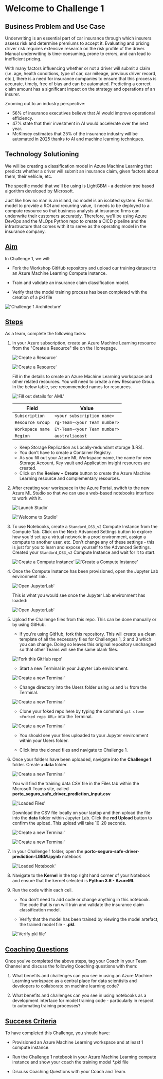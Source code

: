 # Welcome to Challenge 1

## Business Problem and Use Case

Underwriting is an essential part of car insurance through which insurers assess risk and determine premiums to accept it. Evaluating and pricing driver risk requires extensive research on the risk profile of the driver. Manual underwriting is time-consuming, prone to errors, and can lead to inefficient pricing. 

With many factors influencing whether or not a driver will submit a claim (i.e. age, health conditions, type of car, car mileage, previous driver record, etc.), there is a need for insurance companies to ensure that this process is accurate, timely, free of bias and can be automated. Predicting a correct claim amount has a significant impact on the strategy and operations of an insurer. 

Zooming out to an industry perspective:

- 56% of insurance executives believe that AI would improve operational efficiency. 
- 47% state that their investment in AI would accelerate over the next year.
- McKinsey estimates that 25% of the insurance industry will be automated in 2025 thanks to AI and machine learning techniques.

## Technology Solutioning

We will be creating a classification model in Azure Machine Learning that predicts whether a driver will submit an insurance claim, given factors about them, their vehicle, etc. 

The specific model that we'll be using is LightGBM - a decision tree based algorithm developed by Microsoft. 

Just like how no man is an island, no model is an isolated system. For this model to provide a ROI and recurring value, it needs to be deployed to a compute resource so that business analysts at insurance firms can underwrite their customers accurately. Therefore, we'll be using Azure DevOps and the MLOps Python repo to create a CICD pipeline and the infrastructure that comes with it to serve as the operating model in the insurance company.

## <u> Aim </u>


In Challenge 1, we will:

- Fork the Workshop GitHub repository and upload our training dataset to an Azure Machine Learning Compute Instance.

- Train and validate an insurance claim classification model.

- Verify that the model training process has been completed with the creation of a pkl file

!['Challenge 1 Architecture'](/Challenge1/images/challenge1architecture.PNG)

## <u> Steps </u>

As a team, complete the following tasks:


1. In your Azure subscription, create an Azure Machine Learning resource from the "Create a Resource" tile on the Homepage. 

    !['Create a Resource'](/Challenge1/images/challenge1_1.PNG)

    !['Create a Resource'](/Challenge1/images/challenge1_1a.PNG)

    Fill in the details to create an Azure Machine Learning workspace and other related resources. You will need to create a new Resource Group. In the below table, see recommended names for resources.

    !['Fill out details for AML'](/Challenge1/images/challenge1_1b.PNG)

    | Field         | Value    |
    |--------------|-----------|
    | `Subscription` | `<your subscription name>`      |
    | `Resource Group`      | `rg-Team-<your Team number>`  |
    | `Workspace name`      | `EY-Team-<your Team number>`  |
    | `Region`      | `australiaeast`  |

    - Keep Storage Replication as Locally-redundant storage (LRS).
    - You don't have to create a Container Registry.
    - As you fill out your Azure ML Workspace name, the name for new Storage Account, Key vault and Application insight resources are created.
    - Click on the **Review + Create** button to create the Azure Machine Learning resource and complementary resources.

1. After creating your workspace in the Azure Portal, switch to the new Azure ML Studio so that we can use a web-based notebooks interface to work with it. 

    !['Launch Studio'](/Challenge1/images/challenge1_1c.PNG)

    !['Welcome to Studio'](/Challenge1/images/challenge1_1d.PNG)

1. To use Notebooks, create a `Standard_DS3_v2` Compute Instance from the Compute Tab. Click on the Next: Advanced Settings button to explore how you'd set up a virtual network in a prod environment, assign a compute to another user, etc. Don't change any of these settings - this is just for you to learn and expose yourself to the Advanced Settings. Created your `Standard_DS3_v2` Compute Instance and wait for it to start. 

    !['Create a Compute Instance'](/Challenge1/images/challenge1_1e.PNG)
    !['Create a Compute Instance'](/Challenge1/images/challenge1_1e2.png)

1. Once the Compute Instance has been provisioned, open the Jupyter Lab environment link. 

    !['Open JupyterLab'](/Challenge1/images/challenge1_1f.PNG)

   This is what you would see once the Jupyter Lab environment has loaded:

    !['Open JupyterLab'](/Challenge1/images/challenge1_1g.PNG)

1. Upload the Challenge files from this repo. This can be done manually or by using GitHub. 

    - If you're using GitHub, fork this repository. This will create a a clean template of all the necessary files for Challenges 1, 2 and 3 which you can change. Doing so leaves this original repository unchanged so that other Teams will see the same blank files.

    !['Fork this GitHub repo'](/Challenge1/images/challenge1_1h.PNG)

    - Start a new Terminal in your Jupyter Lab environment. 

    !['Create a new Terminal'](/Challenge1/images/challenge1_1g.PNG)


    - Change directory into the Users folder using `cd` and `ls` from the Terminal. 

    !['Create a new Terminal'](/Challenge1/images/challenge1_1ga.PNG)

    - Clone your foked repo here by typing the command `git clone <forked repo URL>` into the Terminal. 

    !['Create a new Terminal'](/Challenge1/images/challenge1_1gb.png)


    - You should see your files uploaded to your Jupyter environment within your Users folder.

    - Click into the cloned files and navigate to Challenge 1.

1. Once your folders have been uploaded, navigate into the **Challenge 1** folder. Create a **data** folder. 

    !['Create a new Terminal'](/Challenge1/images/challenge1_1gc.png)

    You will find the training data CSV file in the Files tab within the Microsoft Teams site, called **porto_seguro_safe_driver_prediction_input.csv**

    !['Loaded Files'](/Challenge1/images/challenge1_1k.PNG)

    Download the CSV file locally on your laptop and then upload the file into the **data** folder within Jupyter Lab. Click the **red Upload** button to confirm the upload. This upload will take 10-20 seconds.

    !['Create a new Terminal'](/Challenge1/images/challenge1_1gd.png)

    !['Create a new Terminal'](/Challenge1/images/challenge1_1ge.png)

1. In your Challenge 1 folder, open the **porto-seguro-safe-driver-prediction-LGBM.ipynb** notebook 

    !['Loaded Notebook'](/Challenge1/images/challenge1_1j.PNG)

1. Navigate to the **Kernel** in the top right hand corner of your Notebook and ensure that the kernel selected is **Python 3.6 - AzureML**

1. Run the code within each cell. 

    - You don't need to add code or change anything in this notebook. The code that is run will train and validate the insurance claim classification model. 

    - Verify that the model has been trained by viewing the model artefact, the trained model file - **.pkl**.

    !['Verify pkl file'](/Challenge1/images/challenge1_1l.PNG)


## <u> Coaching Questions </u>

Once you've completed the above steps, tag your Coach in your Team Channel and discuss the following Coaching questions with them:

1. What benefits and challenges can you see in using an Azure Machine Learning workspace as a central place for data scientisits and developers to collaborate on machine learning code?

2. What benefits and challenges can you see in using notebooks as a development interface for model training code - particularly in respect to automating training processes?


## <u> Success Criteria </u>  

To have completed this Challenge, you should have:  

- Provisioned an Azure Machine Learning workspace and at least 1 compute instance.

- Run the Challenge 1 notebook in your Azure Machine Learning compute instance and show your coach the training model *.pkl file

- Discuss Coaching Questions with your Coach and Team.